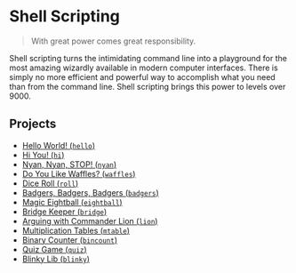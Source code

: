 # Shell Scripting

> With great power comes great responsibility.

Shell scripting turns the intimidating command line into a playground
for the most amazing wizardly available in modern computer interfaces.
There is simply no more efficient and powerful way to accomplish what
you need than from the command line. Shell scripting brings this power
to levels over 9000.

## Projects

* [Hello World! (`hello`)](hello)
* [Hi You! (`hi`)](hi)
* [Nyan, Nyan, STOP! (`nyan`)](nyan)
* [Do You Like Waffles? (`waffles`)](waffles)
* [Dice Roll (`roll`)](roll)
* [Badgers, Badgers, Badgers (`badgers`)](badgers)
* [Magic Eightball (`eightball`)](eightball)
* [Bridge Keeper (`bridge`)](bridge)
* [Arguing with Commander Lion (`lion`)](lion)
* [Multiplication Tables (`mtable`)](mtable)
* [Binary Counter (`bincount`)](bincount)
* [Quiz Game (`quiz`)](quiz)
* [Blinky Lib (`blinky`)](blinky)
